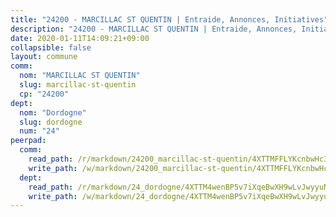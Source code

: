 ```yaml
---
title: "24200 - MARCILLAC ST QUENTIN | Entraide, Annonces, Initiatives"
description: "24200 - MARCILLAC ST QUENTIN | Entraide, Annonces, Initiatives"
date: 2020-01-11T14:09:21+09:00
collapsible: false
layout: commune
comm:
  nom: "MARCILLAC ST QUENTIN"
  slug: marcillac-st-quentin
  cp: "24200"
dept:
  nom: "Dordogne"
  slug: dordogne
  num: "24"
peerpad:
  comm:
    read_path: /r/markdown/24200_marcillac-st-quentin/4XTTMFFLYKcnbwHc3jcSK6hQVByeQXNuC6VHGxqtCX9V5JTJh
    write_path: /w/markdown/24200_marcillac-st-quentin/4XTTMFFLYKcnbwHc3jcSK6hQVByeQXNuC6VHGxqtCX9V5JTJh-K3TgU5Bz5gMVNkz2KLeU7NFrgZvXXZowtdao9GMcLkCa3HdxjEiP7G4eZ3vHbe7uVEhahrXNmi9s4UWytkHL2JcG1hGyEGMmJ7BmDkikYeLZkxrpKidyahbzPNVqupuBLGqixRFX
  dept:
    read_path: /r/markdown/24_dordogne/4XTTM4wenBP5v7iXqeBwXH9wLvJwyyuNKzLxRyGzSZXmCuzgg
    write_path: /w/markdown/24_dordogne/4XTTM4wenBP5v7iXqeBwXH9wLvJwyyuNKzLxRyGzSZXmCuzgg-K3TgUusQQUSAmJPXozCTSBeqjqksxkVWGVxtHwEFrs5RuocQr8weKG2oQg7MVeg2F9Hhv7ggtBiBU8D9pdXEPa9M67VU3BzgAG9BCtQw3VY3Xcxk2YSegk3iUXMkpicGxxJr7mWp
---
```


